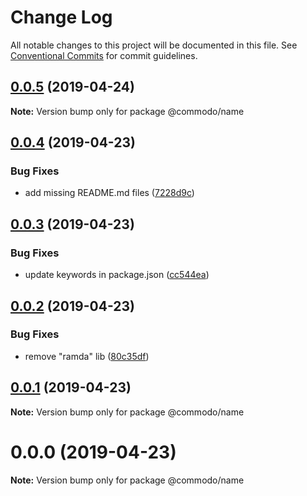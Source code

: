 # Change Log

All notable changes to this project will be documented in this file.
See [Conventional Commits](https://conventionalcommits.org) for commit guidelines.

## [0.0.5](https://github.com/webiny/commodo/compare/@commodo/name@0.0.4...@commodo/name@0.0.5) (2019-04-24)

**Note:** Version bump only for package @commodo/name





## [0.0.4](https://github.com/webiny/commodo/compare/@commodo/name@0.0.3...@commodo/name@0.0.4) (2019-04-23)


### Bug Fixes

* add missing README.md files ([7228d9c](https://github.com/webiny/commodo/commit/7228d9c))





## [0.0.3](https://github.com/webiny/commodo/compare/@commodo/name@0.0.2...@commodo/name@0.0.3) (2019-04-23)


### Bug Fixes

* update keywords in package.json ([cc544ea](https://github.com/webiny/commodo/commit/cc544ea))





## [0.0.2](https://github.com/webiny/commodo/compare/@commodo/name@0.0.1...@commodo/name@0.0.2) (2019-04-23)


### Bug Fixes

* remove "ramda" lib ([80c35df](https://github.com/webiny/commodo/commit/80c35df))





## [0.0.1](https://github.com/webiny/commodo/compare/@commodo/name@0.0.0...@commodo/name@0.0.1) (2019-04-23)

**Note:** Version bump only for package @commodo/name





# 0.0.0 (2019-04-23)

**Note:** Version bump only for package @commodo/name
